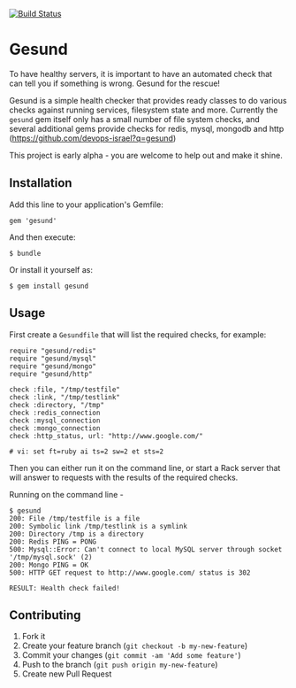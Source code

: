 [![Build Status](https://travis-ci.org/devops-israel/gesund.png)](https://travis-ci.org/devops-israel/gesund)

# Gesund

To have healthy servers, it is important to have an automated check that can tell you if something is wrong. Gesund for the rescue!

Gesund is a simple health checker that provides ready classes to do various checks against running services, filesystem state and more. Currently the ```gesund``` gem itself only has a small number of file system checks, and several additional gems provide checks for redis, mysql, mongodb and http (https://github.com/devops-israel?q=gesund)

This project is early alpha - you are welcome to help out and make it shine.

## Installation

Add this line to your application's Gemfile:

    gem 'gesund'

And then execute:

    $ bundle

Or install it yourself as:

    $ gem install gesund

## Usage

First create a ```Gesundfile``` that will list the required checks, for example:

    require "gesund/redis"
    require "gesund/mysql"
    require "gesund/mongo"
    require "gesund/http"
    
    check :file, "/tmp/testfile"
    check :link, "/tmp/testlink"
    check :directory, "/tmp"
    check :redis_connection
    check :mysql_connection
    check :mongo_connection
    check :http_status, url: "http://www.google.com/"

    # vi: set ft=ruby ai ts=2 sw=2 et sts=2

Then you can either run it on the command line, or start a Rack server that will answer to requests with the results of the required checks.

Running on the command line -

    $ gesund
    200: File /tmp/testfile is a file
    200: Symbolic link /tmp/testlink is a symlink
    200: Directory /tmp is a directory
    200: Redis PING = PONG
    500: Mysql::Error: Can't connect to local MySQL server through socket '/tmp/mysql.sock' (2)
    200: Mongo PING = OK
    500: HTTP GET request to http://www.google.com/ status is 302
    
    RESULT: Health check failed!


## Contributing

1. Fork it
2. Create your feature branch (`git checkout -b my-new-feature`)
3. Commit your changes (`git commit -am 'Add some feature'`)
4. Push to the branch (`git push origin my-new-feature`)
5. Create new Pull Request
